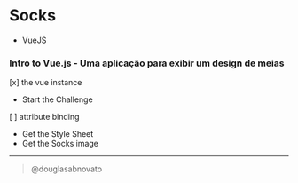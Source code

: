 # Socks
- VueJS

### Intro to Vue.js - Uma aplicação para exibir um design de meias

[x] the vue instance
- Start the Challenge

[ ] attribute binding 
- Get the Style Sheet
- Get the Socks image   

---

> @douglasabnovato